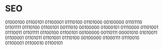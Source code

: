 # SEO

01000100 01100101 01100001 01110100 01101000 00100000 01101110 01101111 01110100 01100101 00111010 00100000 01000101 01110000 01101001 01110011 01101111 01100100 01100101 00100000 00110111 00001010 01010011 01100001 01101011 01101001 01110100 00100000 01000111 01110010 01100001 01100010 01100101
